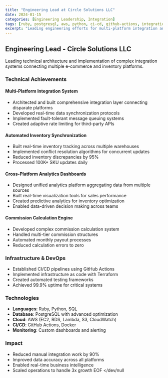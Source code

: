 ```yaml
---
title: "Engineering Lead at Circle Solutions LLC"
date: 2024-01-15
categories: [Engineering Leadership, Integration]
tags: [ruby, postgresql, aws, python, ci-cd, github-actions, integration, analytics]
excerpt: "Leading engineering efforts for multi-platform integration and analytics systems"
---
```


## Engineering Lead - Circle Solutions LLC

Leading technical architecture and implementation of complex integration systems connecting multiple e-commerce and inventory platforms.

### Technical Achievements

#### Multi-Platform Integration System
- Architected and built comprehensive integration layer connecting disparate platforms
- Developed real-time data synchronization protocols
- Implemented fault-tolerant message queuing systems
- Created adaptive rate limiting for third-party APIs

#### Automated Inventory Synchronization
- Built real-time inventory tracking across multiple warehouses
- Implemented conflict resolution algorithms for concurrent updates
- Reduced inventory discrepancies by 95%
- Processed 100K+ SKU updates daily

#### Cross-Platform Analytics Dashboards
- Designed unified analytics platform aggregating data from multiple sources
- Built real-time visualization tools for sales performance
- Created predictive analytics for inventory optimization
- Enabled data-driven decision making across teams

#### Commission Calculation Engine
- Developed complex commission calculation system
- Handled multi-tier commission structures
- Automated monthly payout processes
- Reduced calculation errors to zero

### Infrastructure & DevOps
- Established CI/CD pipelines using GitHub Actions
- Implemented infrastructure as code with Terraform
- Created automated testing frameworks
- Achieved 99.9% uptime for critical systems

### Technologies
- **Languages**: Ruby, Python, SQL
- **Database**: PostgreSQL with advanced optimization
- **Cloud**: AWS (EC2, RDS, Lambda, S3, CloudWatch)
- **CI/CD**: GitHub Actions, Docker
- **Monitoring**: Custom dashboards and alerting

### Impact
- Reduced manual integration work by 90%
- Improved data accuracy across all platforms
- Enabled real-time business intelligence
- Scaled operations to handle 3x growth
EOF </dev/null
